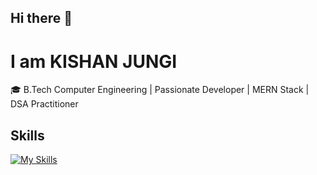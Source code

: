 ## Hi there 👋
# I am KISHAN JUNGI

<!--
**kishanjungi/kishanjungi** is a ✨ _special_ ✨ repository because its `README.md` (this file) appears on your GitHub profile.

Here are some ideas to get you started:

- 🔭 I’m currently working on ...
- 🌱 I’m currently learning ...
- 👯 I’m looking to collaborate on ...
- 🤔 I’m looking for help with ...
- 💬 Ask me about ...
- 📫 How to reach me: ...
- 😄 Pronouns: ...
- ⚡ Fun fact: ...
-->
🎓 B.Tech Computer Engineering | Passionate Developer |  MERN Stack  |  DSA Practitioner


## Skills
[![My Skills](https://skillicons.dev/icons?i=js,react,nodejs,express,mongodb,java)](https://skillicons.dev)
